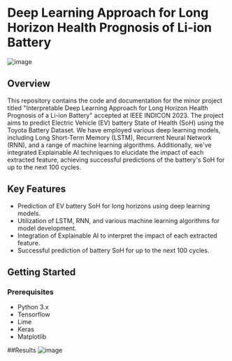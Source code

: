 # Deep Learning Approach for Long Horizon Health Prognosis of Li-ion Battery


![image](https://github.com/Umeshexe/Battery-/assets/98090092/012a2c09-ded2-4971-96fa-4a521731f340)


## Overview

This repository contains the code and documentation for the minor project titled "Interpretable Deep Learning Approach for Long Horizon Health Prognosis of a Li-ion Battery" accepted at IEEE INDICON 2023. The project aims to predict Electric Vehicle (EV) battery State of Health (SoH) using the Toyota Battery Dataset. We have employed various deep learning models, including Long Short-Term Memory (LSTM), Recurrent Neural Network (RNN), and a range of machine learning algorithms. Additionally, we've integrated Explainable AI techniques to elucidate the impact of each extracted feature, achieving successful predictions of the battery's SoH for up to the next 100 cycles.

## Key Features

- Prediction of EV battery SoH for long horizons using deep learning models.
- Utilization of LSTM, RNN, and various machine learning algorithms for model development.
- Integration of Explainable AI to interpret the impact of each extracted feature.
- Successful prediction of battery SoH for up to the next 100 cycles.

## Getting Started

### Prerequisites

- Python 3.x
- Tensorflow
- Lime
- Keras
- Matplotlib

##Results
![image](https://github.com/Umeshexe/Battery-/assets/98090092/54c15abb-f425-43fb-b289-87a89ff1bde9)




